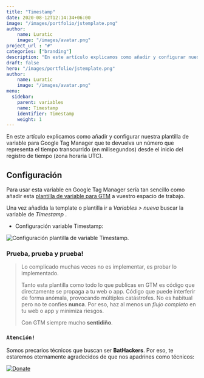 ```yaml
---
title: "Timestamp"
date: 2020-08-12T12:14:34+06:00
image: "/images/portfolio/jstemplate.png"
author:
    name: Luratic
    image: "/images/avatar.png"
project_url : "#"
categories: ["branding"]
description: "En este artículo explicamos como añadir y configurar nuestra plantilla de  variable para Google Tag Manager que te devuelva un número que representa el tiempo transcurrido (en milisegundos) desde el inicio del registro de tiempo (zona horaria UTC)."
draft: false
hero: "/images/portfolio/jstemplate.png"
author:
    name: Luratic
    image: "/images/avatar.png"
menu:
  sidebar:
    parent: variables
    name: Timestamp
    identifier: Timestamp
    weight: 1
---
```

En este artículo explicamos como añadir y configurar nuestra plantilla de  variable para Google Tag Manager que te devuelva un número que representa el tiempo transcurrido (en milisegundos) desde el inicio del registro de tiempo (zona horaria UTC). 

##   Configuración

Para usar esta variable en Google Tag Manager sería tan sencillo como añadir esta [plantilla de variable para GTM](https://tagmanager.google.com/gallery/#/owners/precariostecnicos/templates/Timestamp) a vuestro espacio de trabajo.

Una vez añadida la template o plantilla ir a *Variables > nueva* buscar la variable de *Timestamp*  .

- Configuración variable Timestamp:

![Configuración plantilla de variable Timestamp](https://user-images.githubusercontent.com/26126066/90537969-32a4a000-e17e-11ea-8be7-87af5f57b773.png).



### Prueba, prueba y prueba!

>Lo complicado muchas veces no es implementar, es probar lo implementado. 
>
>Tanto esta plantilla como todo lo que publicas en GTM es código que directamente se propaga a tu web o app. 
Código que puede interferir de forma anómala, provocando múltiples catástrofes. No es habitual pero no te confies **nunca**. Por eso, haz al menos un *flujo completo* en tu web o app y minimiza riesgos. 
>
> Con GTM siempre mucho **sentidiño**.

### ```Atención!```
Somos precarios técnicos que buscan ser **BatHackers**. Por eso, te estaremos eternamente agradecidos de que nos apadrines como técnicos: 

[![Donate](https://img.shields.io/badge/Donate-PayPal-green.svg)](https://www.paypal.com/cgi-bin/webscr?)